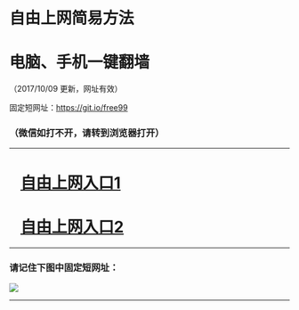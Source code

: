 ﻿# 自由上网简易方法

# 电脑、手机一键翻墙

（2017/10/09 更新，网址有效）

固定短网址：https://git.io/free99

### （微信如打不开，请转到浏览器打开）


***





# &nbsp;&nbsp; <a href="http://ft251130907.fwq-tz-1001.info/fwqtz01.html?t=100900125581 " target="_blank">自由上网入口1</a>
# &nbsp;&nbsp; <a href="http://ft2562517612.fwq-tz-1002.info/fwqtz02.html?t=100900112840 " target="_blank">自由上网入口2</a>
***

### 请记住下图中固定短网址：

<img src="https://s3-us-west-2.amazonaws.com/fwq-1001/yjfq-20170905okok.png" /> 


***

